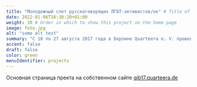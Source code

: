 ```yaml
---
title: "Молодежный слет русскоговорящих ЛГБТ-активистов/ок" # Title of your project
date: 2022-01-06T16:38:20+01:00
weight: 30 # Order in which to show this project on the home page
image: foto.jpg
alt: "some alt text"
summary: "С 18 по 27 августа 2017 года в Берлине Quarteera e. V. провела образовательный проект «Квартирник-2017» для ЛГБТ-активистов и активисток из Молдовы, Беларуси, Украины и России."
accent: false
draft: false
color: green
menuIdentifier: projects
---
```

Основная страница пректа на собственном сайте [qib17.quarteera.de](https://qib17.quarteera.de)